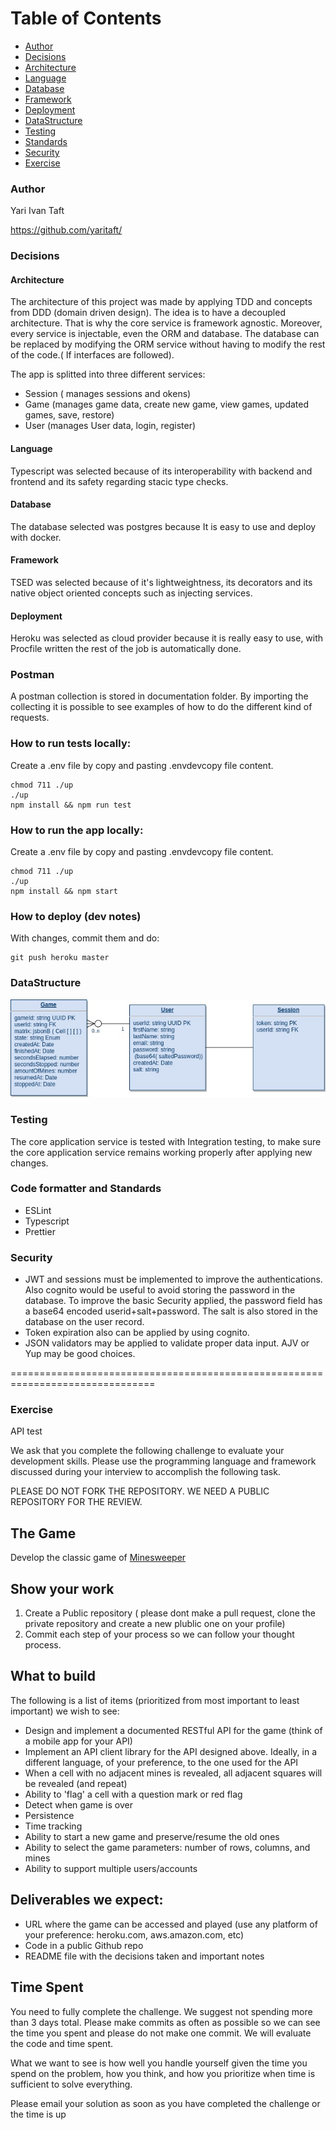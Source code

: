 # Table of Contents

- [Author](#Author)
- [Decisions](#Decisions)
- [Architecture](#Architecture)
- [Language](#Language)
- [Database](#Database)
- [Framework](#Framework)
- [Deployment](#Deployment)
- [DataStructure](#DataStructure)
- [Testing](#Testing)
- [Standards](#Standards)
- [Security](#Security)
- [Exercise](#Exercise)

### Author
Yari Ivan Taft

https://github.com/yaritaft/

### Decisions
#### Architecture

The architecture of this project was made by applying TDD and concepts from DDD (domain driven design). The idea is to have a decoupled architecture. That is why the core service is framework agnostic. Moreover, every service is injectable, even the ORM and database.
The database can be replaced by modifying the ORM service without having to modify the rest of the code.( If interfaces are followed).

The app is splitted into three different services:
- Session ( manages sessions and okens)
- Game (manages game data, create new game, view games, updated games, save, restore)
- User (manages User data, login, register)

#### Language

Typescript was selected because of its interoperability with backend and frontend and its safety regarding stacic type checks.

#### Database

The database selected was postgres because It is easy to use and deploy with docker.

#### Framework

TSED was selected because of it's lightweightness, its decorators and its native object oriented concepts such as injecting services.

#### Deployment

Heroku was selected as cloud provider because it is really easy to use, with Procfile written the rest of the job is automatically done.

### Postman

A postman collection is stored in documentation folder. By importing the collecting it is possible to
see examples of how to do the different kind of requests.

### How to run tests locally:
Create a .env file by copy and pasting .envdevcopy file content.
```
chmod 711 ./up
./up
npm install && npm run test
```

### How to run the app locally:
Create a .env file by copy and pasting .envdevcopy file content.
```
chmod 711 ./up
./up
npm install && npm start
```

### How to deploy (dev notes)
With changes, commit them and do:
```
git push heroku master
```

### DataStructure

![](https://github.com/yaritaft/minesweeper_tsed/blob/master/documentation/DB.jpg)

### Testing

The core application service is tested with Integration testing, to make sure the core application service remains working properly after applying new changes.

### Code formatter and Standards

- ESLint
- Typescript
- Prettier

### Security

- JWT and sessions must be implemented to improve the authentications. Also cognito would be useful to avoid storing the password in the database. To improve the basic Security applied, the password field has a base64 encoded userid+salt+password. The salt is also stored in the database on the user record.
- Token expiration also can be applied by using cognito.
- JSON validators may be applied to validate proper data input. AJV or Yup may be good choices.

===============================================================================
### Exercise

API test

We ask that you complete the following challenge to evaluate your development skills. Please use the programming language and framework discussed during your interview to accomplish the following task.

PLEASE DO NOT FORK THE REPOSITORY. WE NEED A PUBLIC REPOSITORY FOR THE REVIEW. 

## The Game
Develop the classic game of [Minesweeper](https://en.wikipedia.org/wiki/Minesweeper_(video_game))

## Show your work

1.  Create a Public repository ( please dont make a pull request, clone the private repository and create a new plublic one on your profile)
2.  Commit each step of your process so we can follow your thought process.

## What to build
The following is a list of items (prioritized from most important to least important) we wish to see:
* Design and implement  a documented RESTful API for the game (think of a mobile app for your API)
* Implement an API client library for the API designed above. Ideally, in a different language, of your preference, to the one used for the API
* When a cell with no adjacent mines is revealed, all adjacent squares will be revealed (and repeat)
* Ability to 'flag' a cell with a question mark or red flag
* Detect when game is over
* Persistence
* Time tracking
* Ability to start a new game and preserve/resume the old ones
* Ability to select the game parameters: number of rows, columns, and mines
* Ability to support multiple users/accounts
 
## Deliverables we expect:
* URL where the game can be accessed and played (use any platform of your preference: heroku.com, aws.amazon.com, etc)
* Code in a public Github repo
* README file with the decisions taken and important notes

## Time Spent
You need to fully complete the challenge. We suggest not spending more than 3 days total.  Please make commits as often as possible so we can see the time you spent and please do not make one commit.  We will evaluate the code and time spent.
 
What we want to see is how well you handle yourself given the time you spend on the problem, how you think, and how you prioritize when time is sufficient to solve everything.

Please email your solution as soon as you have completed the challenge or the time is up
